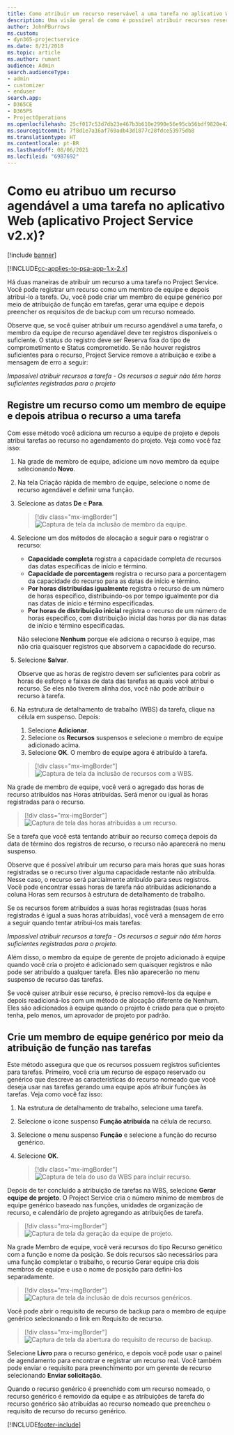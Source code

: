 ```yaml
---
title: Como atribuir um recurso reservável a uma tarefa no aplicativo Web
description: Uma visão geral de como é possível atribuir recursos reserváveis.
author: JohnPBurrows
ms.custom:
- dyn365-projectservice
ms.date: 8/21/2018
ms.topic: article
ms.author: rumant
audience: Admin
search.audienceType:
- admin
- customizer
- enduser
search.app:
- D365CE
- D365PS
- ProjectOperations
ms.openlocfilehash: 25cf017c53d7db23e467b3b610e2990e56e95cb56bdf9820e427dfeeeb979637
ms.sourcegitcommit: 7f8d1e7a16af769adb43d1877c28fdce53975db8
ms.translationtype: HT
ms.contentlocale: pt-BR
ms.lasthandoff: 08/06/2021
ms.locfileid: "6987692"
---
```

# <a name="how-do-i-assign-a-bookable-resource-to-a-task-in-the-web-app-project-service-app-v2x"></a>Como eu atribuo um recurso agendável a uma tarefa no aplicativo Web (aplicativo Project Service v2.x)?

[!include [banner](../includes/psa-now-project-operations.md)]

[!INCLUDE[cc-applies-to-psa-app-1.x-2.x](../includes/cc-applies-to-psa-app-1x-2x.md)]

Há duas maneiras de atribuir um recurso a uma tarefa no Project Service. Você pode registrar um recurso como um membro de equipe e depois atribui-lo a tarefa. Ou, você pode criar um membro de equipe genérico por meio de atribuição de função em tarefas, gerar uma equipe e depois preencher os requisitos de de backup com um recurso nomeado.

Observe que, se você quiser atribuir um recurso agendável a uma tarefa, o membro da equipe de recurso agendável deve ter registros disponíveis o suficiente. O status do registro deve ser Reserva fixa do tipo de comprometimento e Status comprometido. Se não houver registros suficientes para o recurso, Project Service remove a atribuição e exibe a mensagem de erro a seguir:

*Impossível atribuir recursos a tarefa - Os recursos a seguir não têm horas suficientes registradas para o projeto*

## <a name="book-a-resource-as-a-team-member-and-then-assign-the-resource-to-a-task"></a>Registre um recurso como um membro de equipe e depois atribua o recurso a uma tarefa

Com esse método você adiciona um recurso a equipe de projeto e depois atribui tarefas ao recurso no agendamento do projeto. Veja como você faz isso:
1.  Na grade de membro de equipe, adicione um novo membro da equipe selecionando **Novo**.
2.  Na tela Criação rápida de membro de equipe, selecione o nome de recurso agendável e definir uma função.
3.  Selecione as datas **De** e **Para**.

    > [!div class="mx-imgBorder"] 
    > ![Captura de tela da inclusão de membro da equipe.](media/FAQ-Resources-to-Tasks2-1.png "Captura de tela da inclusão de membro da equipe")
 
4.  Selecione um dos métodos de alocação a seguir para o registrar o recurso:
    - **Capacidade completa** registra a capacidade completa de recursos das datas específicas de início e término.
    - **Capacidade de porcentagem** registra o recurso para a porcentagem da capacidade do recurso para as datas de início e término.
    - **Por horas distribuídas igualmente** registra o recurso de um número de horas específico, distribuindo-os por tempo igualmente por dia nas datas de início e término especificadas.
    - **Por horas de distribuição inicial** registra o recurso de um número de horas específico, com distribuição inicial das horas por dia nas datas de início e término especificadas.

    Não selecione **Nenhum** porque ele adiciona o recurso à equipe, mas não cria quaisquer registros que absorvem a capacidade do recurso.
5.  Selecione **Salvar**.

    Observe que as horas de registro devem ser suficientes para cobrir as horas de esforço e faixas de data das tarefas as quais você atribui o recurso. Se eles não tiverem alinha dos, você não pode atribuir o recurso à tarefa.

6.  Na estrutura de detalhamento de trabalho (WBS) da tarefa, clique na célula em suspenso. Depois: 

    1. Selecione **Adicionar**.
    2. Selecione os **Recursos** suspensos e selecione o membro de equipe adicionado acima.
    3. Selecione **OK**. O membro de equipe agora é atribuído à tarefa.

    > [!div class="mx-imgBorder"] 
    > ![Captura de tela da inclusão de recursos com a WBS.](media/FAQ-Resources-to-Tasks2-2.png "Captura de tela da inclusão de recursos com a WBS")
 
Na grade de membro de equipe, você verá o agregado das horas de recurso atribuídos nas Horas atribuídas. Será menor ou igual às horas registradas para o recurso. 

> [!div class="mx-imgBorder"] 
> ![Captura de tela das horas atribuídas a um recurso.](media/FAQ-Resources-to-Tasks2-3.png "Captura de tela das horas atribuídas a um recurso")
 
Se a tarefa que você está tentando atribuir ao recurso começa depois da data de término dos registros de recurso, o recurso não aparecerá no menu suspenso.

Observe que é possível atribuir um recurso para mais horas que suas horas registradas se o recurso tiver alguma capacidade restante não atribuída. Nesse caso, o recurso será parcialmente atribuído para seus registros. Você pode encontrar essas horas de tarefa não atribuídas adicionando a coluna Horas sem recursos à estrutura de detalhamento de trabalho.

Se os recursos forem atribuídos a suas horas registradas (suas horas registradas é igual a suas horas atribuídas), você verá a mensagem de erro a seguir quando tentar atribui-los mais tarefas:

*Impossível atribuir recursos a tarefa - Os recursos a seguir não têm horas suficientes registradas para o projeto.*

Além disso, o membro da equipe de gerente de projeto adicionado à equipe quando você cria o projeto é adicionado sem quaisquer registros e não pode ser atribuído a qualquer tarefa. Eles não aparecerão no menu suspenso de recurso das tarefas.

Se você quiser atribuir esse recurso, é preciso removê-los da equipe e depois readicioná-los com um método de alocação diferente de Nenhum. Eles são adicionados à equipe quando o projeto é criado para que o projeto tenha, pelo menos, um aprovador de projeto por padrão.

## <a name="create-a-generic-team-member-through-role-assignment-on-tasks"></a>Crie um membro de equipe genérico por meio da atribuição de função nas tarefas

Este método assegura que que os recursos possuem registros suficientes para tarefas. Primeiro, você cria um recurso de espaço reservado ou genérico que descreve as características do recurso nomeado que você deseja usar nas tarefas gerando uma equipe após atribuir funções às tarefas. Veja como você faz isso:

1. Na estrutura de detalhamento de trabalho, selecione uma tarefa.
2. Selecione o ícone suspenso **Função atribuída** na célula de recurso.
3. Selecione o menu suspenso **Função** e selecione a função do recurso genérico.
4. Selecione **OK**.

    > [!div class="mx-imgBorder"] 
    > ![Captura de tela do uso da WBS para incluir recurso.](media/FAQ-Resources-to-Tasks2-4.png "Captura de tela do uso da WBS para incluir recurso")
 
Depois de ter concluído a atribuição de tarefas na WBS, selecione **Gerar equipe de projeto**. O Project Service cria o número mínimo de membros de equipe genérico baseado nas funções, unidades de organização de recurso, e calendário de projeto agregando as atribuições de tarefa.

> [!div class="mx-imgBorder"] 
> ![Captura de tela da geração da equipe de projeto.](media/FAQ-Resources-to-Tasks2-5.png "Captura de tela da geração da equipe de projeto")
 
Na grade Membro de equipe, você verá recursos do tipo Recurso genético com a função e nome da posição. Se dois recursos são necessários para uma função completar o trabalho, o recurso Gerar equipe cria dois membros de equipe e usa o nome de posição para defini-los separadamente.

> [!div class="mx-imgBorder"] 
> ![Captura de tela da inclusão de dois recursos genéricos.](media/FAQ-Resources-to-Tasks2-6.png "Captura de tela da inclusão de dois recursos genéricos")
 
Você pode abrir o requisito de recurso de backup para o membro de equipe genérico selecionando o link em Requisito de recurso.

> [!div class="mx-imgBorder"] 
> ![Captura de tela da abertura do requisito de recurso de backup.](media/FAQ-Resources-to-Tasks2-7.png "Captura de tela da abertura do requisito de recurso de backup")

Selecione **Livro** para o recurso genérico, e depois você pode usar o painel de agendamento para encontrar e registrar um recurso real. Você também pode enviar o requisito para preenchimento por um gerente de recurso selecionando **Enviar solicitação**.

Quando o recurso genérico é preenchido com um recurso nomeado, o recurso genérico é removido da equipe e as atribuições de tarefa do recurso genérico são atribuídas ao recurso nomeado que preencheu o requisito de recurso do recurso genérico.
 



[!INCLUDE[footer-include](../includes/footer-banner.md)]